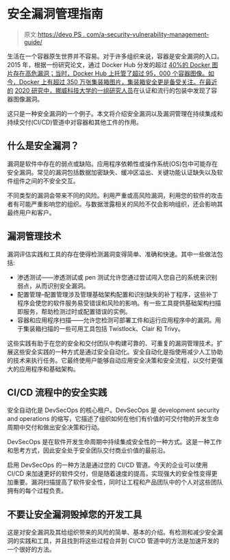 # 安全漏洞管理指南

> 原文:[https://devo PS . com/a-security-vulnerability-management-guide/](https://devops.com/a-security-vulnerability-management-guide/)

生活在一个容器原生世界并不容易。对于许多组织来说，容器是安全漏洞的入口。2015 年，根据一份研究论文，通过 Docker Hub 分发的超过 [40%的 Docker 图片存在高危漏洞；当时，Docker Hub 上托管了超过 95，000 个容器图像。如今，Docker 上有超过 350 万张集装箱图片，集装箱安全更是备受关注。在最近的](https://www.researchgate.net/publication/315468931_A_Study_of_Security_Vulnerabilities_on_Docker_Hub) [2020 研究中，挪威科技大学的一组研究人员](https://www.researchgate.net/publication/341927211_Vulnerability_Analysis_of_2500_Docker_Hub_Images)在认证和流行的包装中发现了容器图像漏洞。

这只是一种安全漏洞的一个例子。本文将介绍安全漏洞以及漏洞管理在持续集成和持续交付(CI/CD)管道中对容器和其他工件的作用。

## 什么是安全漏洞？

漏洞是软件中存在的弱点或缺陷。应用程序依赖性或操作系统(OS)包中可能存在安全漏洞。常见的漏洞包括数据加密缺失、缓冲区溢出、关键功能认证缺失以及软件组件之间的不安全交互。

不同类型的漏洞会带来不同的风险。利用严重或高风险漏洞，利用您的软件的攻击者有可能严重影响您的组织。与数据泄露相关的风险不仅会影响组织，还会影响其最终用户和客户。

## 漏洞管理技术

漏洞评估实践和工具的存在使得检测漏洞变得简单、准确和快速。其中一些做法包括:

*   渗透测试——渗透测试或 pen 测试允许您通过尝试闯入您自己的系统来识别弱点，从而识别安全漏洞。
*   配置管理–配置管理涉及管理基础架构配置和识别缺失的补丁程序，这些补丁程序会使您的软件服务易受错误和风险的影响。有一些工具提供基础架构扫描即服务，帮助检测过时或配置错误的实例。
*   容器和应用程序扫描——允许您检测可部署工件和运行应用程序中的漏洞。用于集装箱扫描的一些可用工具包括 Twistlock、Clair 和 Trivy。

这些实践有助于在您的安全和交付团队中构建可靠的、可重复的漏洞管理技术。扩展这些安全实践的一种方式是通过安全自动化。安全自动化是指使用减少人工协助的技术来执行任务。它最终使用户能够自动应用安全决策和安全流程，以交付更强大的应用程序和基础架构。

## CI/CD 流程中的安全实践

安全自动化是 DevSecOps 的核心租户。DevSecOps 是 development security and operations 的缩写，它描述了组织如何在他们有价值的可交付物的开发生命周期中交付和做出安全决策和行动。

DevSecOps 是在软件开发生命周期中持续集成安全性的一种方式。这是一种工作和思考方式，因此安全处于安全团队交付商业价值的最前沿。

启用 DevSecOps 的一种方法是通过您的 CI/CD 管道。今天的企业可以使用 CI/CD 来加速更好的软件交付，但是随着速度的提高，实现强大的安全性变得更加重要。漏洞扫描提高了软件安全性，同时让工程和产品团队中的个人对这些团队拥有的每个过程负责。

## 不要让安全漏洞毁掉您的开发工具

这是对安全漏洞及其给组织带来的风险的简单、基本的介绍。有检测和减少安全漏洞的实践和工具，并且找到将这些过程合并到 CI/CD 管道中的方法是加速开发的一个很好的方法。